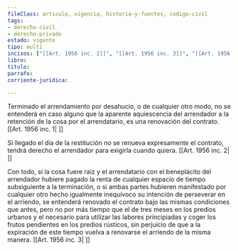 ```yaml
---
fileClass: articulo, vigencia, historia-y-fuentes, codigo-civil
tags:
- derecho-civil
- derecho-privado
estado: vigente
tipo: multi
incisos: ["[[Art. 1956 inc. 2]]", "[[Art. 1956 inc. 3]]", "[[Art. 1956 inc. 1]]"]
libro:
titulo:
parrafo:
corriente-juridica:

---
```

Terminado el arrendamiento por desahucio, o de cualquier otro modo, no se entenderá en caso alguno que la aparente aquiescencia del arrendador a la retención de la cosa por el arrendatario, es una renovación del contrato. [[Art. 1956 inc. 1| ]]

Si llegado el día de la restitución no se renueva expresamente el contrato, tendrá derecho el arrendador para exigirla cuando quiera. [[Art. 1956 inc. 2| ]]

Con todo, si la cosa fuere raíz y el arrendatario con el beneplácito del arrendador hubiere pagado la renta de cualquier espacio de tiempo subsiguiente a la terminación, o si ambas partes hubieren manifestado por cualquier otro hecho igualmente inequívoco su intención de perseverar en el arriendo, se entenderá renovado el contrato bajo las mismas condiciones que antes, pero no por más tiempo que el de tres meses en los predios urbanos y el necesario para utilizar las labores principiadas y coger los frutos pendientes en los predios rústicos, sin perjuicio de que a la expiración de este tiempo vuelva a renovarse el arriendo de la misma manera. [[Art. 1956 inc. 3| ]]